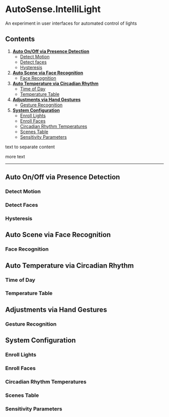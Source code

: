 # AutoSense.IntelliLight
An experiment in user interfaces for automated control of lights
## Contents
1. [**Auto On/Off via Presence Detection**](#auto-onoff-via-presence-detection)
	* [Detect Motion](#detect-motion)
	* [Detect faces](#detect-faces)
	* [Hysteresis](#hysteresis)
2. [**Auto Scene via Face Recognition**](#auto-scene-via-face-recognition)
	* [Face Recognition](#face-recognition)
3. [**Auto Temperature via Circadian Rhythm**](#auto-temperature-via-circadian-rhythm)
   	* [Time of Day](#time-of-day)
   	* [Temperature Table](#temperature-table)
4. [**Adjustments via Hand Gestures**](#adjustments-via-hand-gestures)
   	* [Gesture Recognition](#gesture-recognition)
5. [**System Configuration**](#system-configuration)
   	* [Enroll Lights](#enroll-lights)
   	* [Enroll Faces](#enroll-faces)
   	* [Circadian Rhythm Temperatures](#circadian-rhythm-temperatures)
   	* [Scenes Table](#scenes-table)
   	* [Sensitivity Parameters](#sensitivity-parameters)


text to separate content

more text 

_____________________________________________________________________________________________________


## Auto On/Off via Presence Detection
### Detect Motion
### Detect Faces
### Hysteresis
## Auto Scene via Face Recognition
### Face Recognition
## Auto Temperature via Circadian Rhythm
### Time of Day
### Temperature Table
## Adjustments via Hand Gestures
### Gesture Recognition
## System Configuration
### Enroll Lights
### Enroll Faces
### Circadian Rhythm Temperatures
### Scenes Table
### Sensitivity Parameters

